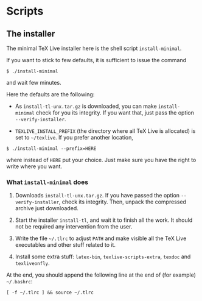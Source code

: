 # Scripts

## The installer

The minimal TeX Live installer here is the shell script ```install-minimal```.

If you want to stick to few defaults, it is sufficient to issue the command
```
$ ./install-minimal
```
and wait few minutes.

Here the defaults are the following:

* As ```install-tl-unx.tar.gz``` is downloaded, you can make ```install-minimal``` check for you its integrity. If you want that, just pass the option ```--verify-installer```.

* ```TEXLIVE_INSTALL_PREFIX``` (the directory where all TeX Live is allocated) is set to ```~/texlive```. If you prefer another location,
```
$ ./install-minimal --prefix=HERE
```
where instead of ```HERE``` put your choice. Just make sure you have the right to write where you want.

### What ```install-minimal``` does

1. Downloads ```install-tl-unx.tar.gz```. If you have passed the option ```--verify-installer```, check its integrity. Then, unpack the compressed archive just downloaded.

3. Start the installer ```install-tl```, and wait it to finish all the work. It should not be required any intervention from the user.

4. Write the file ```~/.tlrc``` to adjust ```PATH``` and make visible all the TeX Live executables and other stuff related to it.

5. Install some extra stuff: ```latex-bin```, ```texlive-scripts-extra```, ```texdoc``` and ```texliveonfly```.

At the end, you should append the following line at the end of (for example) ```~/.bashrc```:

```
[ -f ~/.tlrc ] && source ~/.tlrc
```
